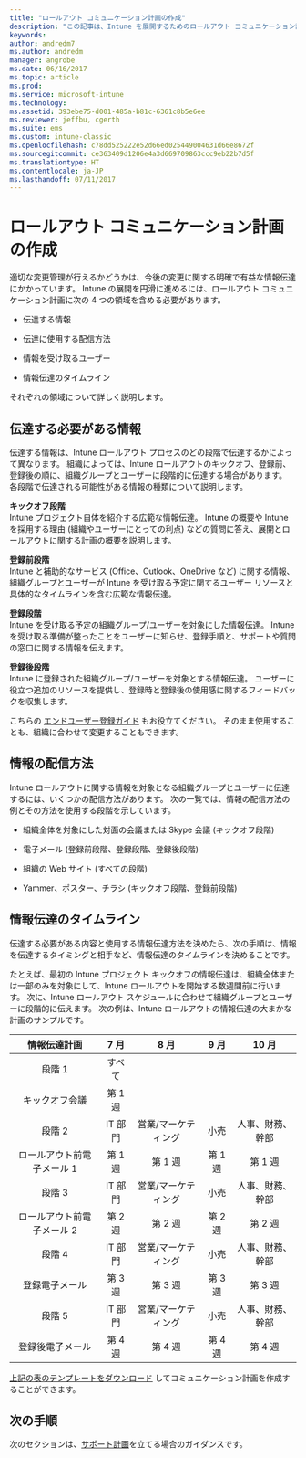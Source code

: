 ```yaml
---
title: "ロールアウト コミュニケーション計画の作成"
description: "この記事は、Intune を展開するためのロールアウト コミュニケーション計画を作成する場合に役立ちます。"
keywords: 
author: andredm7
ms.author: andredm
manager: angrobe
ms.date: 06/16/2017
ms.topic: article
ms.prod: 
ms.service: microsoft-intune
ms.technology: 
ms.assetid: 393ebe75-d001-485a-b81c-6361c8b5e6ee
ms.reviewer: jeffbu, cgerth
ms.suite: ems
ms.custom: intune-classic
ms.openlocfilehash: c78dd525222e52d66ed025449004631d66e8672f
ms.sourcegitcommit: ce363409d1206e4a3d669709863ccc9eb22b7d5f
ms.translationtype: HT
ms.contentlocale: ja-JP
ms.lasthandoff: 07/11/2017
---
```

# <a name="develop-a-rollout-communication-plan"></a>ロールアウト コミュニケーション計画の作成

適切な変更管理が行えるかどうかは、今後の変更に関する明確で有益な情報伝達にかかっています。 Intune の展開を円滑に進めるには、ロールアウト コミュニケーション計画に次の 4 つの領域を含める必要があります。

-   伝達する情報

-   伝達に使用する配信方法

-   情報を受け取るユーザー

-   情報伝達のタイムライン

それぞれの領域について詳しく説明します。

## <a name="what-needs-to-be-communicated"></a>伝達する必要がある情報

伝達する情報は、Intune ロールアウト プロセスのどの段階で伝達するかによって異なります。 組織によっては、Intune ロールアウトのキックオフ、登録前、登録後の順に、組織グループとユーザーに段階的に伝達する場合があります。 各段階で伝達される可能性がある情報の種類について説明します。

**キックオフ段階** <br/>Intune プロジェクト自体を紹介する広範な情報伝達。 Intune の概要や Intune を採用する理由 (組織やユーザーにとっての利点) などの質問に答え、展開とロールアウトに関する計画の概要を説明します。

**登録前段階**<br/> Intune と補助的なサービス (Office、Outlook、OneDrive など) に関する情報、組織グループとユーザーが Intune を受け取る予定に関するユーザー リソースと具体的なタイムラインを含む広範な情報伝達。

**登録段階**<br/> Intune を受け取る予定の組織グループ/ユーザーを対象にした情報伝達。 Intune を受け取る準備が整ったことをユーザーに知らせ、登録手順と、サポートや質問の窓口に関する情報を伝えます。

**登録後段階**<br/> Intune に登録された組織グループ/ユーザーを対象とする情報伝達。 ユーザーに役立つ追加のリソースを提供し、登録時と登録後の使用感に関するフィードバックを収集します。

こちらの [エンドユーザー登録ガイド](https://gallery.technet.microsoft.com/Intune-End-User-Enrollment-3a0c9b0c?WT.mc_id=Blog_Intune_General_PCIT) もお役立てください。 そのまま使用することも、組織に合わせて変更することもできます。

## <a name="communication-delivery-methods"></a>情報の配信方法

Intune ロールアウトに関する情報を対象となる組織グループとユーザーに伝達するには、いくつかの配信方法があります。 次の一覧では、情報の配信方法の例とその方法を使用する段階を示しています。

-   組織全体を対象にした対面の会議または Skype 会議 (キックオフ段階)

-   電子メール (登録前段階、登録段階、登録後段階)

-   組織の Web サイト (すべての段階)

-   Yammer、ポスター、チラシ (キックオフ段階、登録前段階)

## <a name="communications-timeline"></a>情報伝達のタイムライン

伝達する必要がある内容と使用する情報伝達方法を決めたら、次の手順は、情報を伝達するタイミングと相手など、情報伝達のタイムラインを決めることです。

たとえば、最初の Intune プロジェクト キックオフの情報伝達は、組織全体または一部のみを対象にして、Intune ロールアウトを開始する数週間前に行います。 次に、Intune ロールアウト スケジュールに合わせて組織グループとユーザーに段階的に伝えます。 次の例は、Intune ロールアウトの情報伝達の大まかな計画のサンプルです。

  | **情報伝達計画** | **7 月** | **8 月** | **9 月** | **10 月** |
|:---:|:---:|:---:|:---:|:---:|
| 段階 1  | すべて |  |  |  |                                                         
| キックオフ会議 | 第 1 週 |  |  |  |                                                         
| 段階 2 | IT 部門 | 営業/マーケティング | 小売 | 人事、財務、幹部 |
| ロールアウト前電子メール 1 | 第 1 週 | 第 1 週 | 第 1 週 | 第 1 週 |
| 段階 3 | IT 部門 | 営業/マーケティング | 小売 | 人事、財務、幹部 |
| ロールアウト前電子メール 2 | 第 2 週 | 第 2 週 | 第 2 週 | 第 2 週 |
| 段階 4 | IT 部門 | 営業/マーケティング | 小売 | 人事、財務、幹部 |
| 登録電子メール | 第 3 週 | 第 3 週 | 第 3 週 | 第 3 週 |
| 段階 5 | IT 部門 | 営業/マーケティング | 小売 | 人事、財務、幹部 |
| 登録後電子メール | 第 4 週 | 第 4 週 | 第 4 週 | 第 4 週 |

[上記の表のテンプレートをダウンロード](https://gallery.technet.microsoft.com/Intune-deployment-planning-fae156c2?redir=0) してコミュニケーション計画を作成することができます。

## <a name="next-step"></a>次の手順

次のセクションは、[サポート計画](planning-guide-support-plan.md)を立てる場合のガイダンスです。
